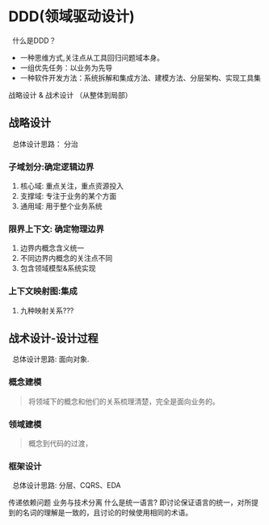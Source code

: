 # DDD(领域驱动设计)
&nbsp;&nbsp;什么是DDD？
- 一种思维方式,关注点从工具回归问题域本身。
- 一组优先任务：以业务为先导
- 一种软件开发方法：系统拆解和集成方法、建模方法、分层架构、实现工具集

战略设计 & 战术设计 （从整体到局部）
## 战略设计
&nbsp;&nbsp;总体设计思路： 分治
### 子域划分:确定逻辑边界
1. 核心域: 重点关注，重点资源投入
2. 支撑域: 专注于业务的某个方面
3. 通用域: 用于整个业务系统
### 限界上下文: 确定物理边界
1. 边界内概念含义统一
2. 不同边界内概念的关注点不同
3. 包含领域模型&系统实现
### 上下文映射图:集成
1. 九种映射关系??? 

## 战术设计-设计过程
&nbsp;&nbsp;总体设计思路: 面向对象.
### 概念建模
> 将领域下的概念和他们的关系梳理清楚，完全是面向业务的。
### 领域建模
> 概念到代码的过渡，
### 框架设计
&nbsp;&nbsp;总体设计思路: 分层、CQRS、EDA




传递依赖问题
业务与技术分离
什么是统一语言? 即讨论保证语言的统一，对所提到的名词的理解是一致的，且讨论的时候使用相同的术语。